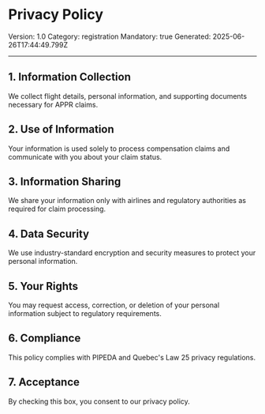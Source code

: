 # Privacy Policy
Version: 1.0
Category: registration
Mandatory: true
Generated: 2025-06-26T17:44:49.799Z

---

## 1. Information Collection
We collect flight details, personal information, and supporting documents necessary for APPR claims.

## 2. Use of Information
Your information is used solely to process compensation claims and communicate with you about your claim status.

## 3. Information Sharing
We share your information only with airlines and regulatory authorities as required for claim processing.

## 4. Data Security
We use industry-standard encryption and security measures to protect your personal information.

## 5. Your Rights
You may request access, correction, or deletion of your personal information subject to regulatory requirements.

## 6. Compliance
This policy complies with PIPEDA and Quebec's Law 25 privacy regulations.

## 7. Acceptance
By checking this box, you consent to our privacy policy.
